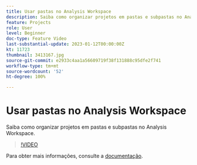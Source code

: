 ```yaml
---
title: Usar pastas no Analysis Workspace
description: Saiba como organizar projetos em pastas e subpastas no Analysis Workspace.
feature: Projects
role: User
level: Beginner
doc-type: Feature Video
last-substantial-update: 2023-01-12T00:00:00Z
kt: 11723
thumbnail: 3413167.jpg
source-git-commit: e2933c4aa1a56609719f38f131888c95dfe2f741
workflow-type: tm+mt
source-wordcount: '52'
ht-degree: 100%

---
```



# Usar pastas no Analysis Workspace

Saiba como organizar projetos em pastas e subpastas no Analysis Workspace.

>[!VIDEO](https://video.tv.adobe.com/v/3413167/?quality=12&learn=on)

Para obter mais informações, consulte a [documentação](https://experienceleague.adobe.com/docs/analytics/analyze/analysis-workspace/build-workspace-project/workspace-folders/about-folders.html?lang=pt-BR).
